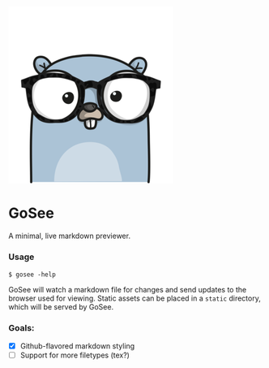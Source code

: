 ![](./gosee.png)

# GoSee

A minimal, live markdown previewer.

### Usage

```
$ gosee -help
```

GoSee will watch a markdown file for changes and send updates to the browser
used for viewing. Static assets can be placed in a `static` directory, which
will be served by GoSee.

### Goals:

- [x] Github-flavored markdown styling
- [ ] Support for more filetypes (tex?)
